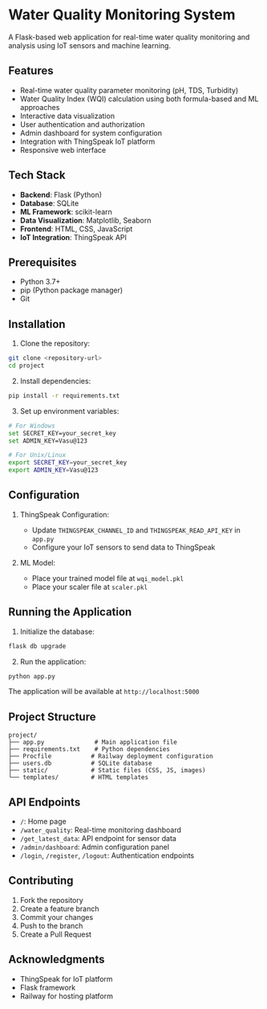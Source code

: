 # Water Quality Monitoring System

A Flask-based web application for real-time water quality monitoring and analysis using IoT sensors and machine learning.

## Features

- Real-time water quality parameter monitoring (pH, TDS, Turbidity)
- Water Quality Index (WQI) calculation using both formula-based and ML approaches
- Interactive data visualization
- User authentication and authorization
- Admin dashboard for system configuration
- Integration with ThingSpeak IoT platform
- Responsive web interface

## Tech Stack

- **Backend**: Flask (Python)
- **Database**: SQLite
- **ML Framework**: scikit-learn
- **Data Visualization**: Matplotlib, Seaborn
- **Frontend**: HTML, CSS, JavaScript
- **IoT Integration**: ThingSpeak API

## Prerequisites

- Python 3.7+
- pip (Python package manager)
- Git

## Installation

1. Clone the repository:
```bash
git clone <repository-url>
cd project
```

2. Install dependencies:
```bash
pip install -r requirements.txt
```

3. Set up environment variables:
```bash
# For Windows
set SECRET_KEY=your_secret_key
set ADMIN_KEY=Vasu@123

# For Unix/Linux
export SECRET_KEY=your_secret_key
export ADMIN_KEY=Vasu@123
```

## Configuration

1. ThingSpeak Configuration:
   - Update `THINGSPEAK_CHANNEL_ID` and `THINGSPEAK_READ_API_KEY` in `app.py`
   - Configure your IoT sensors to send data to ThingSpeak

2. ML Model:
   - Place your trained model file at `wqi_model.pkl`
   - Place your scaler file at `scaler.pkl`

## Running the Application

1. Initialize the database:
```bash
flask db upgrade
```

2. Run the application:
```bash
python app.py
```

The application will be available at `http://localhost:5000`

## Project Structure

```
project/
├── app.py              # Main application file
├── requirements.txt    # Python dependencies
├── Procfile           # Railway deployment configuration
├── users.db           # SQLite database
├── static/            # Static files (CSS, JS, images)
└── templates/         # HTML templates
```

## API Endpoints

- `/`: Home page
- `/water_quality`: Real-time monitoring dashboard
- `/get_latest_data`: API endpoint for sensor data
- `/admin/dashboard`: Admin configuration panel
- `/login`, `/register`, `/logout`: Authentication endpoints

## Contributing

1. Fork the repository
2. Create a feature branch
3. Commit your changes
4. Push to the branch
5. Create a Pull Request

## Acknowledgments

- ThingSpeak for IoT platform
- Flask framework
- Railway for hosting platform 
